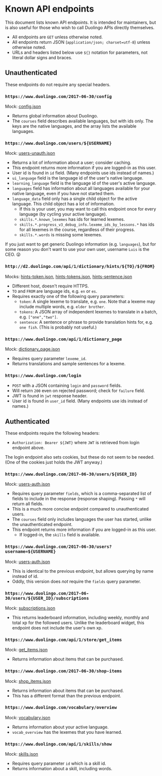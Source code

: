 # Known API endpoints

This document lists known API endpoints. It is intended for maintainers, but
is also useful for those who wish to call Duolingo APIs directly themselves.

* All endpoints are `GET` unless otherwise noted.
* All endpoints return JSON (`application/json; charset=utf-8`) unless
  otherwise noted.
* URLs and headers listed below use `${}` notation for parameters, not
  literal dollar signs and braces.

## Unauthenticated

These endpoints do not require any special headers.

### `https://www.duolingo.com/2017-06-30/config`

Mock: [config.json](../mocks/config.json)

* Returns global information about Duolingo.
* The `courses` field describes available languages, but with ids only. The
  keys are the native languages, and the array lists the available languages.

### `https://www.duolingo.com/users/${USERNAME}`

Mock: [users-unauth.json](../mocks/users-unauth.json)

* Returns a lot of information about a user; consider caching.
* This endpoint returns more information if you are logged-in as this user.
* User id is found in `id` field. (Many endpoints use ids instead of names.)
* `ui_language` field is the language id of the user's native language.
* `learning_language` field is the language id of the user's active language.
* `languages` field has information about all languages available for your
  native language, even if you have not started them.
* `language_data` field only has a single child object for the active
  language. This child object has a lot of information.
  * If this is your user, you may want to call this endpoint once for
    every language (by cycling your active language).
  * `skills.*.known_lexemes` has ids for learned lexemes.
  * `skills.*.progress_v3_debug_info.lexeme_ids_by_lessons.*` has ids for all
    lexemes in the course, regardless of their progress.
  * `skills.*.words` is missing some lexemes.

If you just want to get generic Duolingo information (e.g. `languages`), but
for some reason you don't want to use your own user, username `Luis` is the
CEO. 😜

### `http://d2.duolingo.com/api/1/dictionary/hints/${TO}/${FROM}`

Mocks: [hints-token.json](../mocks/hints-token.json),
       [hints-tokens.json](../mocks/hints-tokens.json),
       [hints-sentence.json](../mocks/hints-sentence.json)

* Different host, doesn't require HTTPS.
* `TO` and `FROM` are language ids, e.g. `en` or `es`.
* Requires exactly one of the following query parameters:
  * `token`: A single lexeme to translate, e.g. `one`. Note that a lexeme
    may include multiple words, e.g. `elder brother`.
  * `tokens`: A JSON array of independent lexemes to translate in a batch,
    e.g. `["one","two"]`.
  * `sentence`: A sentence or phrase to provide translation hints for, e.g.
    `one fish`. (This is probably not useful.)

### `https://www.duolingo.com/api/1/dictionary_page`

Mock: [dictionary_page.json](../mocks/dictionary_page.json)

* Requires query parameter `lexeme_id`.
* Returns translations and sample sentences for a lexeme.

### `https://www.duolingo.com/login`

* `POST` with a JSON containing `login` and `password` fields.
* Will return `200` even on rejected password; check for `failure` field.
* JWT is found in `jwt` response header.
* User id is found in `user_id` field. (Many endpoints use ids instead of
  names.)

## Authenticated

These endpoints require the following headers:

* `Authorization: Bearer ${JWT}` where `JWT` is retrieved from login endpoint
  above.

The login endpoint also sets cookies, but these do not seem to be needed.
(One of the cookies just holds the JWT anyway.)

### `https://www.duolingo.com/2017-06-30/users/${USER_ID}`

Mock: [users-auth.json](../mocks/users-auth.json)

* Requires query parameter `fields`, which is a comma-separated list of
  fields to include in the response (response shaping). Passing `*` will
  return all fields.
* This is a much more concise endpoint compared to unauthenticated users.
* The `courses` field only includes languages the user has started, unlike
  the unauthenticated endpoint.
* This endpoint returns more information if you are logged-in as this user.
  * If logged-in, the `skills` field is available.

### `https://www.duolingo.com/2017-06-30/users?username=${USERNAME}`

Mock: [users-auth.json](../mocks/users-auth.json)

* This is identical to the previous endpoint, but allows querying by name
  instead of id.
* Oddly, this version does _not_ require the `fields` query parameter.

### `https://www.duolingo.com/2017-06-30/users/${USER_ID}/subscriptions`

Mock: [subscriptions.json](../mocks/subscriptions.json)

* This returns leaderboard information, including weekly, monthly and total
  xp for the followed users. Unlike the leaderboard widget, this endpoint
  does not include the user's own xp.

### `https://www.duolingo.com/api/1/store/get_items`

Mock: [get_items.json](../mocks/get_items.json)

* Returns information about items that can be purchased.

### `https://www.duolingo.com/2017-06-30/shop-items`

Mock: [shop_items.json](../mocks/shop_items.json)

* Returns information about items that can be purchased.
* This has a different format than the previous endpoint.

### `https://www.duolingo.com/vocabulary/overview`

Mock: [vocabulary.json](../mocks/vocabulary.json)

* Returns information about your active language.
* `vocab_overview` has the lexemes that you have learned.

### `https://www.duolingo.com/api/1/skills/show`

Mock: [skills.json](../mocks/skills.json)

* Requires query parameter `id` which is a skill id.
* Returns information about a skill, including words.
